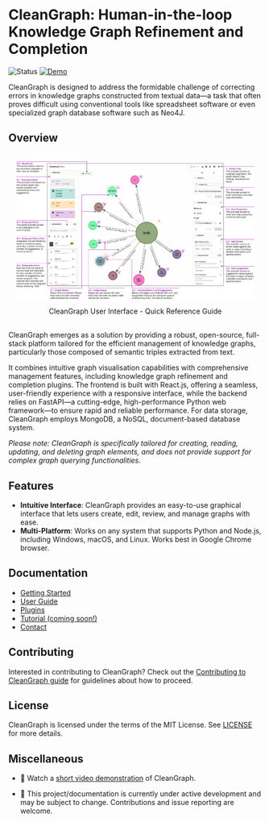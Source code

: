 # CleanGraph: Human-in-the-loop Knowledge Graph Refinement and Completion

![Status](https://img.shields.io/badge/Status-Work%20in%20Progress-yellow)
[![Demo](https://img.shields.io/badge/Demo-Available-blue)](https://youtu.be/zhf8XsV8cEg)

CleanGraph is designed to address the formidable challenge of correcting errors in knowledge graphs constructed from textual data—a task that often proves difficult using conventional tools like spreadsheet software or even specialized graph database software such as Neo4J.

## Overview

<div style="display: flex; align-items: center; justify-content: center; flex-direction: column; padding: 1rem;">
    <img src="./docs/media/ui_overview_v1.png" alt="CleanGraph user interface QRG">
    <p>CleanGraph User Interface - Quick Reference Guide</p>
</div>
CleanGraph emerges as a solution by providing a robust, open-source, full-stack platform tailored for the efficient management of knowledge graphs, particularly those composed of semantic triples extracted from text.

It combines intuitive graph visualisation capabilities with comprehensive management features, including knowledge graph refinement and completion plugins. The frontend is built with React.js, offering a seamless, user-friendly experience with a responsive interface, while the backend relies on FastAPI—a cutting-edge, high-performance Python web framework—to ensure rapid and reliable performance. For data storage, CleanGraph employs MongoDB, a NoSQL, document-based database system.

_Please note: CleanGraph is specifically tailored for creating, reading, updating, and deleting graph elements, and does not provide support for complex graph querying functionalities._

## Features

- **Intuitive Interface**: CleanGraph provides an easy-to-use graphical interface that lets users create, edit, review, and manage graphs with ease.
- **Multi-Platform**: Works on any system that supports Python and Node.js, including Windows, macOS, and Linux. Works best in Google Chrome browser.

## Documentation

- [Getting Started](./docs/docs/getting_started.md)
- [User Guide](./docs/docs/user_guide.md)
- [Plugins](./docs/docs/plugins.md)
- [Tutorial (coming soon!)](./docs/docs/tutorial.md)
- [Contact](./docs/docs/contact.md)

## Contributing

Interested in contributing to CleanGraph? Check out the [Contributing to CleanGraph guide](CONTRIBUTING.md) for guidelines about how to proceed.

## License

CleanGraph is licensed under the terms of the MIT License. See [LICENSE](LICENSE.md) for more details.

## Miscellaneous

- 🎥 Watch a [short video demonstration](https://youtu.be/zhf8XsV8cEg) of CleanGraph.

- :construction: This project/documentation is currently under active development and may be subject to change. Contributions and issue reporting are welcome.
